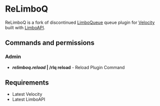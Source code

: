 # ReLimboQ

ReLimboQ is a fork of discontinued [LimboQueue](https://github.com/Elytrium/LimboQueue) queue plugin for [Velocity](https://velocitypowered.com) built with [LimboAPI](https://github.com/elytrium/limboapi).

## Commands and permissions
### Admin
- ***relimboq.reload* | /rlq reload** - Reload Plugin Command
## Requirements
<ul>
	<li>Latest Velocity</li>
	<li>Latest LimboAPI</li>
</ul>
